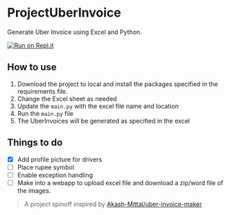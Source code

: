 # ProjectUberInvoice
Generate Uber Invoice using Excel and Python.

[![Run on Repl.it](https://repl.it/badge/github/JustYourAverageOnion/ProjectUberInvoice)](https://repl.it/github/JustYourAverageOnion/ProjectUberInvoice)

## How to use
1. Download the project to local and install the packages specified in the requirements file.
2. Change the Excel sheet as needed
3. Update the ```main.py``` with the excel file name and location
4. Run the ```main.py``` file
5. The UberInvoices will be generated as specified in the excel

## Things to do
- [x] Add profile picture for drivers
- [ ] Place rupee symbol
- [ ] Enable exception handling
- [ ] Make into a webapp to upload excel file and download a zip/word file of the images.

> A project spinoff inspired by [Akash-Mittal/](https://github.com/Akash-Mittal)[uber-invoice-maker](https://github.com/Akash-Mittal/uber-invoice-maker)
